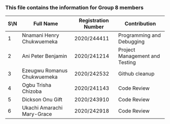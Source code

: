 ### This file contains the information for Group 8 members


|  S\N     | Full Name | Registration Number | Contribution |
| ---      | ---       | ---      | ---       |
| 1 | Nnamani Henry Chukwuemeka   | 2020/244411 | Programming and Debugging
| 2 | Ani Peter Benjamin | 2020/241214 | Project Management and Testing
| 3 | Ezeugwu Romanus Chukwuemeka | 2020/242532 | Github cleanup|
| 4 | Ogbu Trisha Chizoba | 2020/241143| Code Review |
| 5 | Dickson Onu Gift |2020/243910| Code Review |
| 6 | Ukachi Amarachi Mary-Grace | 2020/242918 | Code Review |


